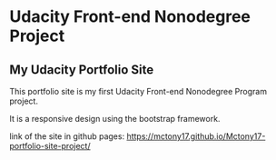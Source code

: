 # Udacity Front-end Nonodegree Project
## My Udacity Portfolio Site

This portfolio site is my first Udacity Front-end Nonodegree Program project. 

It is a responsive design using the bootstrap framework. 

link of the site in github pages: https://mctony17.github.io/Mctony17-portfolio-site-project/
